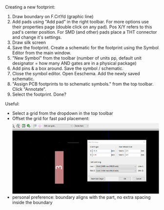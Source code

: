 Creating a new footprint:

1. Draw boundary on F.CrtYd (graphic line)
2. Add pads using "Add pad" in the right toolbar.
For more options use their properties page (double click on any pad).
Pos X/Y refers to this pad's center position.
For SMD (and other) pads place a THT connector and change it's settings.
3. Draw silk screen
4. Save the footprint. Create a schematic for the footprint using the Symbol Editor from the main window.
5. "New Symbol" from the toolbar (number of units pp, default unit designator = how many AND gates are in a physical package)
6. Add pins & a box around. Save the symbol / schematic.
7. Close the symbol editor. Open Eeschema. Add the newly saved schematic.
8. "Assign PCB footprints to to schematic symbols." from the top toolbar. Click "Annotate".
9. Select the footprint. Done?

Useful:

 - Select a grid from the dropdown in the top toolbar
 - Offset the grid for fast pad placement:
![pad_array.gif](./pad_array.gif)
 - personal preference: boundary aligns with the part, no extra spacing inside the boundary

